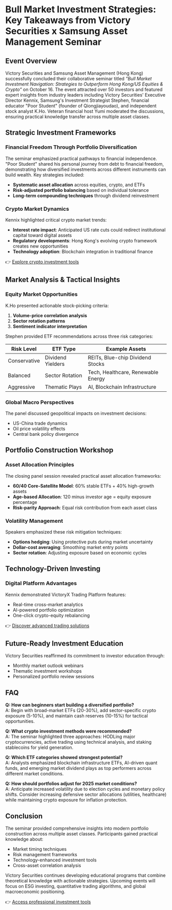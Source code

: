 # Bull Market Investment Strategies: Key Takeaways from Victory Securities x Samsung Asset Management Seminar

## Event Overview

Victory Securities and Samsung Asset Management (Hong Kong) successfully concluded their collaborative seminar titled *"Bull Market Investment Navigation: Strategies to Outperform Hong Kong/US Equities & Crypto"* on October 16. The event attracted over 50 investors and featured expert insights from industry leaders including Victory Securities' Executive Director Kennix, Samsung's Investment Strategist Stephen, financial educator "Poor Student" (founder of Qiongjiayoudao), and independent stock analyst K.Ho. Veteran financial host Yumi moderated the discussions, ensuring practical knowledge transfer across multiple asset classes.

## Strategic Investment Frameworks

### Financial Freedom Through Portfolio Diversification

The seminar emphasized practical pathways to financial independence. "Poor Student" shared his personal journey from debt to financial freedom, demonstrating how diversified investments across different instruments can build wealth. Key strategies included:

- **Systematic asset allocation** across equities, crypto, and ETFs
- **Risk-adjusted portfolio balancing** based on individual tolerance
- **Long-term compounding techniques** through dividend reinvestment

### Crypto Market Dynamics

Kennix highlighted critical crypto market trends:
- **Interest rate impact**: Anticipated US rate cuts could redirect institutional capital toward digital assets
- **Regulatory developments**: Hong Kong's evolving crypto framework creates new opportunities
- **Technology adoption**: Blockchain integration in traditional finance

👉 [Explore crypto investment tools](https://bit.ly/okx-bonus)

## Market Analysis & Tactical Insights

### Equity Market Opportunities

K.Ho presented actionable stock-picking criteria:
1. **Volume-price correlation analysis**
2. **Sector rotation patterns**
3. **Sentiment indicator interpretation**

Stephen provided ETF recommendations across three risk categories:

| Risk Level | ETF Type | Example Assets |
|-----------|----------|----------------|
| Conservative | Dividend Yielders | REITs, Blue-chip Dividend Stocks |
| Balanced | Sector Rotation | Tech, Healthcare, Renewable Energy |
| Aggressive | Thematic Plays | AI, Blockchain Infrastructure |

### Global Macro Perspectives

The panel discussed geopolitical impacts on investment decisions:
- US-China trade dynamics
- Oil price volatility effects
- Central bank policy divergence

## Portfolio Construction Workshop

### Asset Allocation Principles

The closing panel session revealed practical asset allocation frameworks:
- **60/40 Core-Satellite Model**: 60% stable ETFs + 40% high-growth assets
- **Age-based Allocation**: 120 minus investor age = equity exposure percentage
- **Risk-parity Approach**: Equal risk contribution from each asset class

### Volatility Management

Speakers emphasized these risk mitigation techniques:
- **Options hedging**: Using protective puts during market uncertainty
- **Dollar-cost averaging**: Smoothing market entry points
- **Sector rotation**: Adjusting exposure based on economic cycles

## Technology-Driven Investing

### Digital Platform Advantages

Kennix demonstrated VictoryX Trading Platform features:
- Real-time cross-market analytics
- AI-powered portfolio optimization
- One-click crypto-equity rebalancing

👉 [Discover advanced trading solutions](https://bit.ly/okx-bonus)

## Future-Ready Investment Education

Victory Securities reaffirmed its commitment to investor education through:
- Monthly market outlook webinars
- Thematic investment workshops
- Personalized portfolio review sessions

## FAQ

**Q: How can beginners start building a diversified portfolio?**  
A: Begin with broad-market ETFs (20-30%), add sector-specific crypto exposure (5-10%), and maintain cash reserves (10-15%) for tactical opportunities.

**Q: What crypto investment methods were recommended?**  
A: The seminar highlighted three approaches: HODLing major cryptocurrencies, active trading using technical analysis, and staking stablecoins for yield generation.

**Q: Which ETF categories showed strongest potential?**  
A: Analysts emphasized blockchain infrastructure ETFs, AI-driven quant funds, and emerging market dividend plays as top performers across different market conditions.

**Q: How should portfolios adjust for 2025 market conditions?**  
A: Anticipate increased volatility due to election cycles and monetary policy shifts. Consider increasing defensive sector allocations (utilities, healthcare) while maintaining crypto exposure for inflation protection.

## Conclusion

The seminar provided comprehensive insights into modern portfolio construction across multiple asset classes. Participants gained practical knowledge about:

- Market timing techniques
- Risk management frameworks
- Technology-enhanced investment tools
- Cross-asset correlation analysis

Victory Securities continues developing educational programs that combine theoretical knowledge with actionable strategies. Upcoming events will focus on ESG investing, quantitative trading algorithms, and global macroeconomic positioning.

👉 [Access professional investment tools](https://bit.ly/okx-bonus)